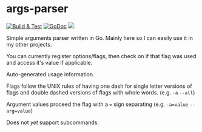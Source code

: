 # args-parser

<p>
        <a href="https://github.com/electrikmilk/args-parser/actions/workflows/go.yml"><img src="https://github.com/electrikmilk/args-parser/actions/workflows/go.yml/badge.svg?branch=main" alt="Build & Test"></a>
    <a href="https://pkg.go.dev/github.com/electrikmilk/args-parser?tab=doc"><img src="https://godoc.org/github.com/golang/gddo?status.svg" alt="GoDoc"></a>
    <a href="https://goreportcard.com/report/github.com/electrikmilk/args-parser"><img src="https://goreportcard.com/badge/github.com/electrikmilk/args-parser"/></a>
</p>

Simple arguments parser written in Go. Mainly here so I can easily use it in my other projects.

You can currently register options/flags, then check on if that flag was used and access it's value if applicable.

Auto-generated usage information.

Flags follow the UNIX rules of having one dash for single letter versions of flags and double dashed versions of flags with whole words. (e.g. `-a` `--all`)

Argument values proceed the flag with a `=` sign separating (e.g. `-a=value` `--arg=value`)

Does not _yet_ support subcommands.
